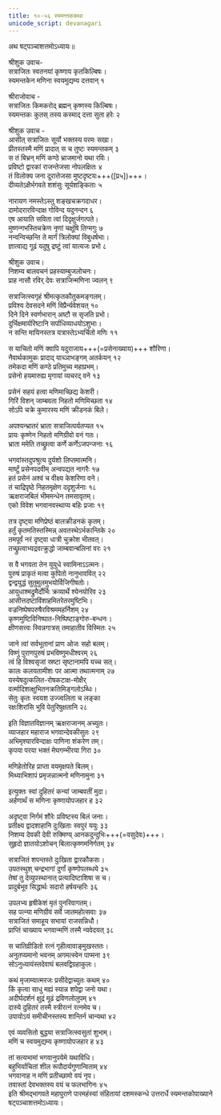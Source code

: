 ```yaml
---  
title: १०-५६ स्यमन्तककथा  
unicode_script: devanagari  
---  
```


अथ षट्पञ्चाशत्तमोऽध्यायः॥  

श्रीशुक उवाच-  
सत्राजितः स्वतनयां कृष्णाय कृतकिल्बिषः।  
स्यमन्तकेन मणिना स्वयमुद्यम्य दत्तवान् १  

श्रीराजोवाच -  
सत्राजितः किमकरोद् ब्रह्मन् कृष्णस्य किल्बिषः।  
स्यमन्तकः कुतस् तस्य कस्माद् दत्ता सुता हरेः २  

श्रीशुक उवाच -  
आसीत् सत्राजितः सूर्यो भक्तस्य परमः सखा।  
प्रीतस्तस्मै मणिं प्रादात् स च तुष्टः स्यमन्तकम् ३  
स तं बिभ्रन् मणिं कण्ठे भ्राजमानो यथा रविः।  
प्रविष्टो द्वारकां राजन्तेजसा नोपलक्षितः ४  
तं विलोक्य जना दूरात्तेजसा मुष्टदृष्टयः+++([प्र५])+++।  
दीव्यतेऽक्षैर्भगवते शशंसुः सूर्यशङ्किताः ५  

नारायण नमस्तेऽस्तु शङ्खचक्रगदाधर।  
दामोदरारविन्दाक्ष गोविन्द यदुनन्दन ६  
एष आयाति सविता त्वां दिदृक्षुर्जगत्पते।  
मुष्णन्गभस्तिचक्रेण नृणां चक्षूंषि तिग्मगुः ७  
नन्वन्विच्छन्ति ते मार्गं त्रिलोक्यां विबुधर्षभाः।  
ज्ञात्वाद्य गूढं यदुषु द्रष्टुं त्वां यात्यजः प्रभो ८  

श्रीशुक उवाच।  
निशम्य बालवचनं प्रहस्याम्बुजलोचनः।  
प्राह नासौ रविर् देवः सत्राजिन्मणिना ज्वलन् ९  

सत्राजित्स्वगृहं श्रीमत्कृतकौतुकमङ्गलम्।  
प्रविश्य देवसदने मणिं विप्रैर्न्यवेशयत् १०  
दिने दिने स्वर्णभारान् अष्टौ स सृजति प्रभो।  
दुर्भिक्षमार्यरिष्टानि सर्पाधिव्याधयोऽशुभाः।  
न सन्ति मायिनस्तत्र यत्रास्तेऽभ्यर्चितो मणिः ११  

स याचितो मणिं क्वापि यदुराजाय+++(=प्रसेनाख्याय)+++ शौरिणा।  
नैवार्थकामुकः प्रादाद् याच्ञाभङ्गम् अतर्कयन् १२  
तमेकदा मणिं कण्ठे प्रतिमुच्य महाप्रभम्।  
प्रसेनो हयमारुह्य मृगायां व्यचरद् वने १३  

प्रसेनं सहयं हत्वा मणिमाच्छिद्य केशरी।  
गिरिं विशन् जाम्बवता निहतो मणिमिच्छता १४  
सोऽपि चक्रे कुमारस्य मणिं क्रीडनकं बिले।  

अपश्यन्भ्रातरं भ्राता सत्राजित्पर्यतप्यत १५  
प्रायः कृष्णेन निहतो मणिग्रीवो वनं गतः।  
भ्राता ममेति तच्छ्रुत्वा कर्णे कर्णेऽजपन्जनाः १६  

भगवांस्तदुपश्रुत्य दुर्यशो लिप्तमात्मनि।  
मार्ष्टुं प्रसेनपदवीम् अन्वपद्यत नागरैः १७  
हतं प्रसेनं अश्वं च वीक्ष्य केशरिणा वने।  
तं चाद्रिपृष्ठे निहतमृक्षेण ददृशुर्जनाः १८  
ऋक्षराजबिलं भीममन्धेन तमसावृतम्।  
एको विवेश भगवानवस्थाप्य बहिः प्रजाः १९  

तत्र दृष्ट्वा मणिप्रेष्ठं बालक्रीडनकं कृतम्।  
हर्तुं कृतमतिस्तस्मिन्न् अवतस्थेऽर्भकान्तिके २०  
तमपूर्वं नरं दृष्ट्वा धात्री चुक्रोश भीतवत्।  
तच्छ्रुत्वाभ्यद्रवत्क्रुद्धो जाम्बवान्बलिनां वरः २१  

स वै भगवता तेन युयुधे स्वामिनाऽऽत्मनः।  
पुरुषं प्राकृतं मत्वा कुपितो नानुभाववित् २२  
द्वन्द्वयुद्धं सुतुमुलमुभयोर्विजिगीषतोः।  
आयुधाश्मद्रुमैर्दोर्भिः क्रव्यार्थे श्येनयोरिव २३  
आसीत्तदष्टाविंशाहमितरेतरमुष्टिभिः।  
वज्रनिष्पेषपरुषैरविश्रममहर्निशम् २४  
कृष्णमुष्टिविनिष्पात-निष्पिष्टाङ्गोरु-बन्धनः।  
क्षीणसत्त्वः स्विन्नगात्रस् तमाहातीव विस्मितः २५  

जाने त्वां सर्वभूतानां प्राण ओजः सहो बलम्।  
विष्णुं पुराणपुरुषं प्रभविष्णुमधीश्वरम् २६  
त्वं हि विश्वसृजां स्रष्टा सृष्टानामपि यच्च सत्।  
कालः कलयतामीशः पर आत्मा तथात्मनाम् २७  
यस्येषदुत्कलित-रोषकटाक्ष-मोक्षैर्  
वर्त्मादिशत्क्षुभितनक्रतिमिङ्गलोऽब्धिः।  
सेतुः कृतः स्वयश उज्ज्वलिता च लङ्का  
रक्षःशिरांसि भुवि पेतुरिषुक्षतानि २८  

इति विज्ञातविज्ञानम् ऋक्षराजानम् अच्युतः।  
व्याजहार महाराज भगवान्देवकीसुतः २९  
अभिमृश्यारविन्दाक्षः पाणिना शंकरेण तम्।  
कृपया परया भक्तं मेघगम्भीरया गिरा ३०  

मणिहेतोरिह प्राप्ता वयमृक्षपते बिलम्।  
मिथ्याभिशापं प्रमृजन्नात्मनो मणिनामुना ३१  

इत्युक्तः स्वां दुहितरं कन्यां जाम्बवतीं मुदा।  
अर्हणार्थं स मणिना कृष्णायोपजहार ह ३२  

अदृष्ट्वा निर्गमं शौरेः प्रविष्टस्य बिलं जनाः।  
प्रतीक्ष्य द्वादशाहानि दुःखिताः स्वपुरं ययुः ३३  
निशम्य देवकी देवी रुक्मिण्य् आनकदुन्दुभिः+++(=वसुदेवः)+++।  
सुहृदो ज्ञातयोऽशोचन् बिलात्कृष्णमनिर्गतम् ३४  

सत्राजितं शपन्तस्ते दुःखिता द्वारकौकसः।  
उपतस्थुश् चन्द्रभागां दुर्गां कृष्णोपलब्धये ३५  
तेषां तु देव्युपस्थानात् प्रत्यादिष्टाशिषा स च।  
प्रादुर्बभूव सिद्धार्थः सदारो हर्षयन्हरिः ३६  

उपलभ्य हृषीकेशं मृतं पुनरिवागतम्।  
सह पत्न्या मणिग्रीवं सर्वे जातमहोत्सवाः ३७  
सत्राजितं समाहूय सभायां राजसन्निधौ।  
प्राप्तिं चाख्याय भगवान्मणिं तस्मै न्यवेदयत् ३८  

स चातिव्रीडितो रत्नं गृहीत्वावाङ्मुखस्ततः।  
अनुतप्यमानो भवनम् अगमत्स्वेन पाप्मना ३९  
सोऽनुध्यायंस्तदेवाघं बलवद्विग्रहाकुलः।  

कथं मृजाम्यात्मरजः प्रसीदेद्वाच्युतः कथम् ४०  
किं कृत्वा साधु मह्यं स्यान्न शपेद्वा जनो यथा।  
अदीर्घदर्शनं क्षुद्रं मूढं द्रविणलोलुपम् ४१  
दास्ये दुहितरं तस्मै स्त्रीरत्नं रत्नमेव च।  
उपायोऽयं समीचीनस्तस्य शान्तिर्न चान्यथा ४२  

एवं व्यवसितो बुद्ध्या सत्राजित्स्वसुतां शुभाम्।  
मणिं च स्वयमुद्यम्य कृष्णायोपजहार ह ४३  

तां सत्यभामां भगवानुपयेमे यथाविधि।  
बहुभिर्याचितां शील रूपौदार्यगुणान्विताम् ४४  
भगवानाह न मणिं प्रतीच्छामो वयं नृप।  
तवास्तां देवभक्तस्य वयं च फलभागिनः ४५  
इति श्रीमद्भागवते महापुराणे पारमहंस्यां संहितायां दशमस्कन्धे उत्तरार्धे स्यमन्तकोपाख्याने षट्पञ्चाशत्तमोऽध्यायः।  

